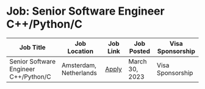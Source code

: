 # Job: Senior Software Engineer C++/Python/C

| Job Title | Job Location | Job Link | Job Posted | Visa Sponsorship |
| --- | --- | --- | --- | --- |
| Senior Software Engineer C++/Python/C | Amsterdam, Netherlands | [Apply](https://www.tecnoempleo.com/senior-software-engineer-c-python-c-brabante-septe/c-python-c-c/rf-698f18f9d296b30a844f?lang=en) | March 30, 2023 | Visa Sponsorship |
